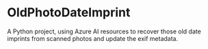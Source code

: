 # OldPhotoDateImprint
 A Python project, using Azure AI resources to recover those old date imprints from scanned photos and update the exif metadata.
